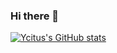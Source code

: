 ### Hi there 👋

[![Ycitus's GitHub stats](https://github-readme-stats.vercel.app/api?username=LoveGlaze&bg_color=30,e96443,904e95&title_color=fff&text_color=fff&count_private=true&)](https://github.com/anuraghazra/github-readme-stats)

